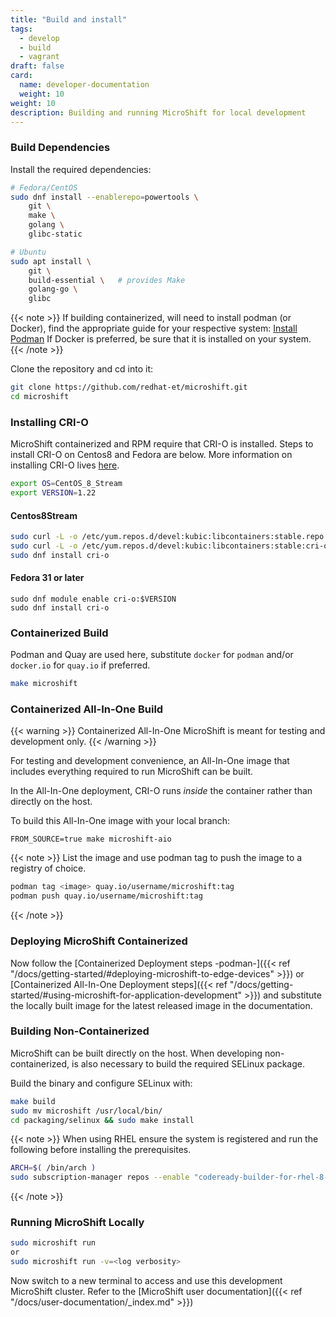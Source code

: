 ```yaml
---
title: "Build and install"
tags:
  - develop
  - build
  - vagrant
draft: false
card:
  name: developer-documentation
  weight: 10
weight: 10
description: Building and running MicroShift for local development
---
```


### Build Dependencies

Install the required dependencies:

```sh
# Fedora/CentOS
sudo dnf install --enablerepo=powertools \
    git \
    make \
    golang \
    glibc-static

# Ubuntu
sudo apt install \
    git \
    build-essential \   # provides Make
    golang-go \
    glibc
```

{{< note >}}
If building containerized, will need to install podman (or Docker), find the appropriate guide for your respective system:
[Install Podman](https://podman.io/getting-started/installation)
If Docker is preferred, be sure that it is installed on your system.
{{< /note >}}

Clone the repository and cd into it:

```sh
git clone https://github.com/redhat-et/microshift.git
cd microshift
```

### Installing CRI-O

MicroShift containerized and RPM require that CRI-O is installed.
Steps to install CRI-O on Centos8 and Fedora are below.
More information on installing CRI-O lives [here](https://github.com/cri-o/cri-o/blob/main/install.md).

```bash
export OS=CentOS_8_Stream
export VERSION=1.22
```

#### Centos8Stream

```bash
sudo curl -L -o /etc/yum.repos.d/devel:kubic:libcontainers:stable.repo https://download.opensuse.org/repositories/devel:kubic:libcontainers:stable/$OS/devel:kubic:libcontainers:stable.repo
sudo curl -L -o /etc/yum.repos.d/devel:kubic:libcontainers:stable:cri-o:$VERSION.repo https://download.opensuse.org/repositories/devel:kubic:libcontainers:stable:cri-o:$VERSION/$OS/devel:kubic:libcontainers:stable:cri-o:$VERSION.repo
sudo dnf install cri-o
```

#### Fedora 31 or later

```
sudo dnf module enable cri-o:$VERSION
sudo dnf install cri-o
```

### Containerized Build

Podman and Quay are used here, substitute `docker` for `podman` and/or `docker.io` for `quay.io` if preferred.

```sh
make microshift
```

### Containerized All-In-One Build

{{< warning >}}
Containerized All-In-One MicroShift is meant for testing and development only.
{{< /warning >}}

For testing and development convenience, an All-In-One image that includes everything required to run MicroShift can be built.

In the All-In-One deployment, CRI-O runs _inside_ the container rather than directly on the host.

To build this All-In-One image with your local branch:

```
FROM_SOURCE=true make microshift-aio
```

{{< note >}}
List the image and use podman tag to push the image to a registry of choice.

```sh
podman tag <image> quay.io/username/microshift:tag
podman push quay.io/username/microshift:tag
```

{{< /note >}}

### Deploying MicroShift Containerized

Now follow the [Containerized Deployment steps -podman-]({{< ref "/docs/getting-started/#deploying-microshift-to-edge-devices" >}}) or 
[Containerized All-In-One Deployment steps]({{< ref "/docs/getting-started/#using-microshift-for-application-development" >}})
and substitute the locally built image for the latest released image in the documentation.

### Building Non-Containerized

MicroShift can be built directly on the host. When developing non-containerized, is also necessary to build the required SELinux package.

Build the binary and configure SELinux with:

```bash
make build
sudo mv microshift /usr/local/bin/
cd packaging/selinux && sudo make install
```

{{< note >}}
When using RHEL ensure the system is registered and run the following before installing the prerequisites.

```sh
ARCH=$( /bin/arch )
sudo subscription-manager repos --enable "codeready-builder-for-rhel-8-${ARCH}-rpms"
```

{{< /note >}}

### Running MicroShift Locally

```bash
sudo microshift run
or
sudo microshift run -v=<log verbosity>
```

Now switch to a new terminal to access and use this development MicroShift cluster.
Refer to the [MicroShift user documentation]({{< ref "/docs/user-documentation/_index.md" >}})
